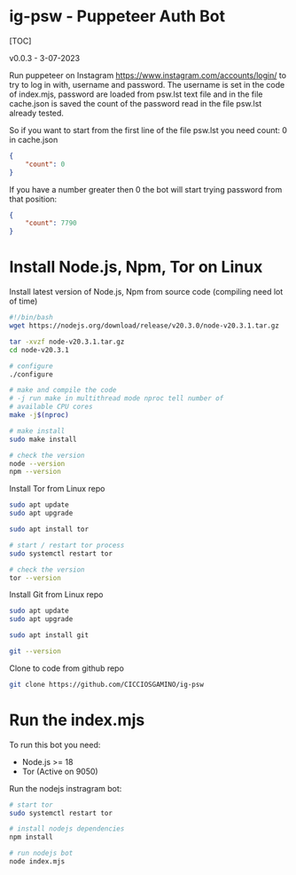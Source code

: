 ig-psw - Puppeteer Auth Bot
===========================
[TOC]

v0.0.3 - 3-07-2023

Run puppeteer on Instagram https://www.instagram.com/accounts/login/ to try to log in with, username and password. The username is set in the code of index.mjs, password are loaded from psw.lst text file and in the file cache.json is saved the count of the password read in the file psw.lst already tested.

So if you want to start from the first line of the file psw.lst you need count: 0 in cache.json

```json
{
    "count": 0
}
```

If you have a number greater then 0 the bot will start trying password from that position:

```json
{
    "count": 7790
}
```

# Install Node.js, Npm, Tor on Linux
Install latest version of Node.js, Npm from source code (compiling need lot of time)

```bash
#!/bin/bash
wget https://nodejs.org/download/release/v20.3.0/node-v20.3.1.tar.gz

tar -xvzf node-v20.3.1.tar.gz
cd node-v20.3.1

# configure
./configure

# make and compile the code
# -j run make in multithread mode nproc tell number of
# available CPU cores
make -j$(nproc)

# make install 
sudo make install

# check the version
node --version
npm --version
```

Install Tor from Linux repo

```bash
sudo apt update
sudo apt upgrade

sudo apt install tor

# start / restart tor process
sudo systemctl restart tor

# check the version
tor --version
```

Install Git from Linux repo

```bash
sudo apt update
sudo apt upgrade

sudo apt install git

git --version
```

Clone to code from github repo

```bash
git clone https://github.com/CICCIOSGAMINO/ig-psw
```

# Run the index.mjs
To run this bot you need:

- Node.js >= 18
- Tor   (Active on 9050)

Run the nodejs instragram bot:

```bash
# start tor
sudo systemctl restart tor

# install nodejs dependencies
npm install

# run nodejs bot
node index.mjs
```